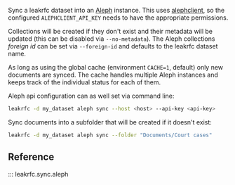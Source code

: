 Sync a leakrfc dataset into an [Aleph](https://docs.aleph.occrp.org/) instance. This uses [alephclient](https://github.com/alephdata/alephclient/), so the configured `ALEPHCLIENT_API_KEY` needs to have the appropriate permissions.

Collections will be created if they don't exist and their metadata will be updated (this can be disabled via `--no-metadata`). The Aleph collections _foreign id_ can be set via `--foreign-id` and defaults to the leakrfc dataset name.

As long as using the global cache (environment `CACHE=1`, default) only new documents are synced. The cache handles multiple Aleph instances and keeps track of the individual status for each of them.

Aleph api configuration can as well set via command line:

```bash
leakrfc -d my_dataset aleph sync --host <host> --api-key <api-key>
```

Sync documents into a subfolder that will be created if it doesn't exist:

```bash
leakrfc -d my_dataset aleph sync --folder "Documents/Court cases"
```

## Reference

::: leakrfc.sync.aleph
